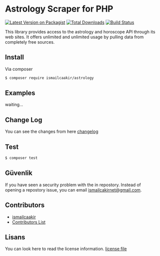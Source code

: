 # Astrology Scraper for PHP

[![Latest Version on Packagist][ico-version]][link-packagist]
[![Total Downloads][ico-downloads]][link-downloads]
[![Build Status][ico-travis]][link-travis]

This library provides access to the astrology and horoscope API through its web sites. It offers unlimited and unlimited usage by pulling data from completely free sources.
## Install

Via composer

``` bash
$ composer require ismailcaakir/astrology
```

## Examples

waiting...


## Change Log

You can see the changes from here [changelog](changelog.md)

## Test

``` bash
$ composer test
```

## Güvenlik

If you have seen a security problem with the in repostory. Instead of opening a repostory issue, you can email ismailcakirnet@gmail.com.

## Contributors

- [ismailcaakir][link-author]
- [Contributors List][link-contributors]

## Lisans

You can look here to read the license information. [license file](license.md) 

[ico-version]: https://img.shields.io/packagist/v/ismailcaakir/astrology.svg?style=flat-square
[ico-downloads]: https://img.shields.io/packagist/dt/ismailcaakir/astrology.svg?style=flat-square
[ico-travis]: https://img.shields.io/travis/ismailcaakir/astrology/master.svg?style=flat-square
[ico-styleci]: https://styleci.io/repos/12345678/shield

[link-packagist]: https://packagist.org/packages/ismailcaakir/astrology
[link-downloads]: https://packagist.org/packages/ismailcaakir/astrology
[link-travis]: https://travis-ci.org/ismailcaakir/astrology
[link-styleci]: https://styleci.io/repos/12345678
[link-author]: https://github.com/ismailcaakir
[link-contributors]: ../../contributors
